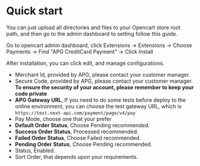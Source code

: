 # Quick start

You can just upload all directories and files to your Opencart store root path, and then go to the admin dashboard to setting follow this guide.

Go to opencart admin dashboard, click Extensions -> Extensions -> Choose Payments -> Find "APG CreditCard Payment" -> Click Install

After installation, you can click edit, and manage configurations.

- Merchant Id, provided by APG, please contact your customer manager.
- Secure Code, provided by APG, please contact your customer manager. **To ensure the security of your account, please remember to keep your code private**
- **APG Gateway URL**, If you need to do some tests before deploy to the online environment, you can choose the test gateway URL, which is `https://test.next-api.com/payment/page/v4/pay`
- Pay Mode, choose one that your prefer
- **Default Order Status**, Choose Pending recommended.
- **Success Order Status**, Processed recommended.
- **Failed Order Status**, Choose Failed recommended.
- **Pending Order Status**, Choose Pending recommended.
- Status, Enabled.
- Sort Order, that depends upon your requirements.



